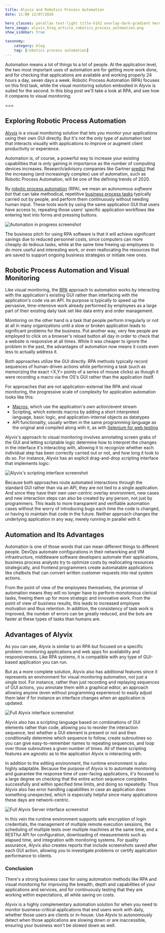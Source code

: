 ```yaml
---
title: Alyvix and Robotics Process Automation
date: 11:00 12/07/2020

hero_classes: parallax text-light title-h1h2 overlay-dark-gradient hero-large
hero_image: alyvix_blog_article_robotics_process_automation.png
show_sidebar: true

taxonomy:
    category: blog
    tag: [robotics process automation]
---
```



Automation means a lot of things to a lot of people.  At the application level, the two most important uses of automation are for getting more work done, and for checking that applications are available and working properly 24 hours a day, seven days a week.  Robotic Process Automation (RPA) focuses on this first task, while the visual monitoring solution embodied in Alyvix is suited for the second.  In this blog post we'll take a look at RPA, and see how it compares to visual monitoring.


===


## Exploring Robotic Process Automation

[Alyvix](https://alyvix.com/) is a visual monitoring solution that lets you monitor your applications using their own GUI directly.   But it's not the only type of automation tool that interacts visually with applications to improve or augment client productivity or experience.

Automation is, of course, a powerful way to increase your existing capabilities that is only gaining in importance as the number of computing devices increases.  Research/advisory companies like Gartner [predict](https://www.gartner.com/smarterwithgartner/gartner-top-10-strategic-technology-trends-for-2020/) that the increasing (and increasingly complex) use of automation, such as Robotic Process Automation, will be one of the defining trends of 2020.

By [robotic process automation](https://en.wikipedia.org/wiki/Robotic_process_automation) (RPA), we mean an autonomous *software bot* that can take methodical, repetitive [business process tasks](https://www.redhat.com/en/topics/automation/what-is-robotic-process-automation) typically carried out by people, and perform them continuously without needing human input.  These tools work by using the same application GUI that users have access to, repeating those users' specific application workflows like entering text into forms and  pressing buttons.

![Automation in progress screenshot](alyvix_blog_article_robotics_process_automation_01.png)

The business pitch for using RPA software is that it will achieve significant savings due to reduced personnel costs, since computers can more cheaply do tedious tasks, while at the same time freeing up employees to do more useful and interesting work, or even reallocating the resources that are saved to support ongoing business strategies or initiate new ones.


## Robotic Process Automation and Visual Monitoring

Like visual monitoring, the [RPA](https://www.aiim.org/What-is-Robotic-Process-Automation) approach to automation works by interacting with the application's existing GUI rather than interfacing with the application's code via an API.  Its purpose is typically to speed up the pervasive, time-intensive work already performed by employees as a large part of their existing daily task set like data entry and order management.

Monitoring on the other hand is a task that people perform irregularly or not at all in many organizations until a slow or broken application leads to significant problems for the business.  Put another way, very few people are employed to click on a browser's reload button all day in order to check that a website is responsive at all times.  While it was cheaper to ignore the problem in the past, the advantages of automation now means it costs even less to actually address it.

Both approaches utilize the GUI directly.  RPA methods typically record sequences of human-driven actions while performing a task (such as memorizing the exact <X,Y> points of a series of mouse clicks) as though it were recording a macro via the OS's GUI rather than the application itself.

For approaches that are not application-external like RPA and visual monitoring, the progressive scale of complexity for application automation looks like this:
* [Macros](https://en.wikipedia.org/wiki/Macro_(computer_science)#Application_macros_and_scripting), which use the application's own action/event stream
* Scripting, which extends macros by adding a short interpreted language, basic logic, and application-internal objects as datatypes
* API functionality, usually written in the same programming language as the original and compiled along with it, as with [Selenium for web testing](https://www.selenium.dev/documentation/en/)

Alyvix's approach to visual monitoring involves annotating screen grabs of the GUI and letting scriptable logic determine how to interpret the changes in the interface it's interacting with, allowing it to recognize whether each individual step has been correctly carried out or not, and how long it took to do so.  For instance, Alyvix has an explicit drag-and-drop scripting interface that implements logic:

![Alyvix's scripting interface screenshot](alyvix_blog_article_robotics_process_automation_02.png)

Because both approaches route automated interactions through the standard GUI rather than via an API, they are not tied to a single application.  And since they have their own user-centric overlay environment, new cases and new interaction steps can also be created by any person, not just by programmers.  This leads to more transparent and verifiable automation cases without the worry of introducing bugs each time the code is changed, or having to maintain that code in the future.  Neither approach changes the underlying application in any way, merely running in parallel with it.


## Automation and Its Advantages

Automation is one of those words that can mean different things to different people.  DevOps automate configurations in their networking and VM infrastructure, middleware software developers automate their applications, business process analysts try to optimize costs by reallocating resources strategically, and frontend programmers create automatable applications like chatbots that can convert written customer requests into real system actions.

From the point of view of the employees themselves, the promise of automation means they will no longer have to perform monotonous clerical tasks, freeing them up for more strategic and innovative work.  From the point of view of business results, this leads to increased employee motivation and thus retention.  In addition, the consistency of task work is improved, the number of errors can be greatly reduced, and the bots are faster at these types of tasks than humans are.


## Advantages of Alyvix

As you can see, Alyvix is similar to an RPA but focused on a specific problem:  monitoring applications and web apps for availability and responsiveness.  Like RPA systems, it is compatible with any type of GUI-based application you can run.

But as a more complete solution, Alyvix also has additional features since it represents an environment for visual monitoring automation, not just a single tool.  For instance, rather than just recording and replaying sequences of GUI actions, you annotate them with a graphical editor, an approach allowing anyone (even without programming experience) to easily adjust them later if for instance an interface changes when an application is updated.

![Full Alyvix interface screenshot](alyvix_blog_article_robotics_process_automation_03.png)

Alyvix also has a scripting language based on combinations of GUI elements rather than code, allowing you to reorder the interaction sequence, test whether a GUI element is present or not and then conditionally determine which sequence to follow, create subroutines so you can give easy-to-remember names to repeating sequences, and loop over those subroutines a given number of times.  All of these scripting features are agnostic as to the application Alyvix is interacting with.

In addition to the editing environment, the runtime environment is also highly adaptable.  Because the purpose of Alyvix is to automate monitoring and guarantee the response time of user-facing applications, it's focused to a large degree on checking that the entire action sequence completes successfully and within specified time limits, and doing so repeatedly.  Thus Alyvix also has error handling capabilities in case an application does something unexpected, which is especially helpful since many applications these days are network-centric.

![Full Alyvix Server interface screenshot](alyvix_blog_article_robotics_process_automation_04.png)

In this vein the runtime environment supports safe encryption of login credentials, the management of multiple remote execution sessions, the scheduling of multiple tests over multiple machines at the same time, and a RESTful API for configuration, downloading of measurements such as elapsed time, and integration with monitoring systems. For quality assurance, Alyvix also creates reports that include screenshots saved after each GUI action, allowing you to investigate problems or certify application performance to clients.


### Conclusion

There's a strong business case for using automation methods like RPA and visual monitoring for improving the breadth, depth and capabilities of your applications and services, and for continuously testing that they are working within expectations, all while saving on costs.

Alyvix is a highly complementary automation solution for when you need to monitor business-critical applications that end users work with daily, whether those users are clients or in-house.  Use Alyvix to autonomously detect when those applications are slowing down or are inaccessible, ensuring your business won't be slowed down as well.
